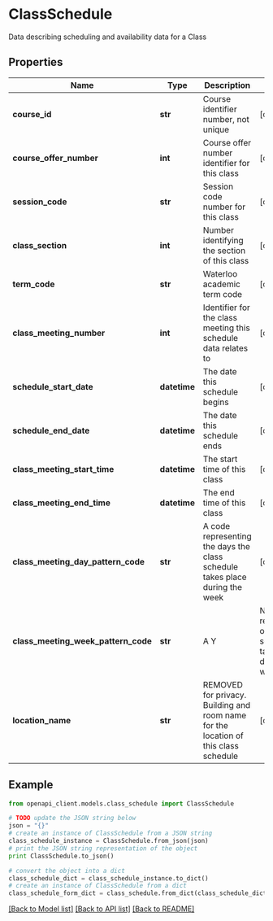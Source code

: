 # ClassSchedule

Data describing scheduling and availability data for a Class

## Properties

Name | Type | Description | Notes
------------ | ------------- | ------------- | -------------
**course_id** | **str** | Course identifier number, not unique | [optional] 
**course_offer_number** | **int** | Course offer number identifier for this class | [optional] 
**session_code** | **str** | Session code number for this class | [optional] 
**class_section** | **int** | Number identifying the section of this class | [optional] 
**term_code** | **str** | Waterloo academic term code | [optional] 
**class_meeting_number** | **int** | Identifier for the class meeting this schedule data relates to | [optional] 
**schedule_start_date** | **datetime** | The date this schedule begins | [optional] 
**schedule_end_date** | **datetime** | The date this schedule ends | [optional] 
**class_meeting_start_time** | **datetime** | The start time of this class | [optional] 
**class_meeting_end_time** | **datetime** | The end time of this class | [optional] 
**class_meeting_day_pattern_code** | **str** | A code representing the days the class schedule takes place during the week | [optional] 
**class_meeting_week_pattern_code** | **str** | A Y|N per day representation of the class schedule taking place during the week | [optional] 
**location_name** | **str** | REMOVED for privacy. Building and room name for the location of this class schedule | [optional] 

## Example

```python
from openapi_client.models.class_schedule import ClassSchedule

# TODO update the JSON string below
json = "{}"
# create an instance of ClassSchedule from a JSON string
class_schedule_instance = ClassSchedule.from_json(json)
# print the JSON string representation of the object
print ClassSchedule.to_json()

# convert the object into a dict
class_schedule_dict = class_schedule_instance.to_dict()
# create an instance of ClassSchedule from a dict
class_schedule_form_dict = class_schedule.from_dict(class_schedule_dict)
```
[[Back to Model list]](../README.md#documentation-for-models) [[Back to API list]](../README.md#documentation-for-api-endpoints) [[Back to README]](../README.md)


